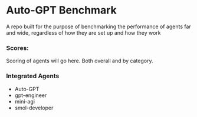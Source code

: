 # Auto-GPT Benchmark

A repo built for the purpose of benchmarking the performance of agents far and wide, regardless of how they are set up and how they work

### Scores:

Scoring of agents will go here. Both overall and by category.

### Integrated Agents

- Auto-GPT
- gpt-engineer
- mini-agi
- smol-developer
